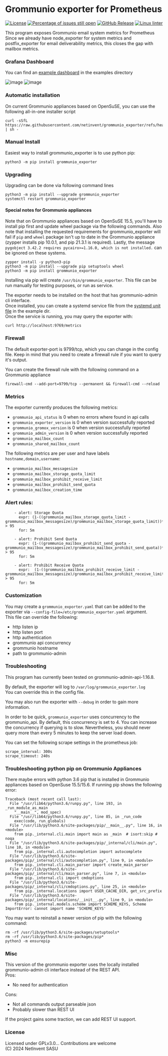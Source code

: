 # Grommunio exporter for Prometheus
[![License](https://img.shields.io/badge/license-GPLv3-blu.svg)](https://opensource.org/licenses/GPL-3.0)
[![Percentage of issues still open](http://isitmaintained.com/badge/open/netinvent/grommunio_exporter.svg)](http://isitmaintained.com/project/netinvent/grommunio_exporter "Percentage of issues still open")
[![GitHub Release](https://img.shields.io/github/release/netinvent/grommunio_exporter.svg?label=Latest)](https://github.com/netinvent/grommunio_exporter/releases/latest)
[![Linux linter](https://github.com/netinvent/grommunio_exporter/actions/workflows/pylint-linux.yaml/badge.svg)](https://github.com/netinvent/grommunio_exporter/actions/workflows/pylint-linux.yaml)


This program exposes Grommunio email system metrics for Prometheus  
Since we already have node_exporter for system metrics and postfix_exporter for email deliverability metrics, this closes the gap with mailbox metrics.


### Grafana Dashboard

You can find an [example dashboard](examples/grafana_dashboard_v0.2.1.json) in the examples directory

![image](examples/grafana_dashboard_v0.3.0.png)
![image](examples/grafana_dashboard_v0.3.0b.png)

### Automatic installation

On current Grommunio appliances based on OpenSuSE, you can use the following all-in-one installer script
```
curl -sSfL https://raw.githubusercontent.com/netinvent/grommunio_exporter/refs/heads/main/install.sh | sh -
```

### Manual Install

Easiest way to install grommunio_exporter is to use python pip:
```
python3 -m pip install grommunio_exporter
```

### Upgrading

Upgrading can be done via following command lines
```
python3 -m pip install --upgrade grommunio_exporter
systemctl restart grommunio_exporter
```

#### Special notes for Grommunio appliances
Note that on Grommunio appliances based on OpenSuSE 15.5, you'll have to install pip first and update wheel package via the following commands.
Also note that installing the requested requirements for grommunio_exporter will fail if `pip` and `wheel` package isn't up to date in the Grommunio appliance (zypper installs pip 10.0.1, and pip 21.3.1 is required). 
Lastly, the message `pygobject 3.42.2 requires pycairo>=1.16.0, which is not installed.` can be ignored on these systems.  
```
zypper install -y python3-pip
python3 -m pip install --upgrade pip setuptools wheel
python3 -m pip install grommunio_exporter
```

Installing via pip will create `/usr/bin/grommunio_exporter`. This file can be run manually for testing purposes, or run as service.

The exporter needs to be installed on the host that has grommunio-admin cli interface.  
Once installed, you can create a systemd service file from the [systemd unit file](examples/grommunio_exporter.service) in the example dir.  
Once the service is running, you may query the exporter with:
```
curl http://localhost:9769/metrics
```

### Firewall

The default exporter-port is 9799/tcp, which you can change in the config file.
Keep in mind that you need to create a firewall rule if you want to query it's output.

You can create the firewall rule with the following command on a Grommunio appliance
```
firewall-cmd --add-port=9799/tcp --permanent && firewall-cmd --reload
```

### Metrics

The exporter currently produces the following metrics:  

- `grommunio_api_status` is 0 when no errors where found in api calls
- `grommunio_exporter_version` is 0 when version successfully reported
- `grommunio_gromox_version` is 0 when version successfully reported
- `grommunio_admin_version` is 0 when version successfully reported
- `grommunio_mailbox_count`
- `grommunio_shared_mailbox_count`

The following metrics are per user and have labels `hostname,domain,username`:

- `grommunio_mailbox_messagesize`
- `grommunio_mailbox_storage_quota_limit`
- `grommunio_mailbox_prohibit_receive_limit`
- `grommunio_mailbox_prohibit_send_quota`
- `grommunio_mailbox_creation_time`


### Alert rules:

```
    - alert: Storage Quota
      expr: (1-((grommunio_mailbox_storage_quota_limit - grommunio_mailbox_messagesize)/grommunio_mailbox_storage_quota_limit))*100 > 95
      for: 5m

    - alert: Prohibit Send Quota
      expr: (1-((grommunio_mailbox_prohibit_send_quota - grommunio_mailbox_messagesize)/grommunio_mailbox_prohibit_send_quota))*100 > 95
      for: 5m

    - alert: Prohibit Receive Quota
      expr:  (1-((grommunio_mailbox_prohibit_receive_limit - grommunio_mailbox_messagesize)/grommunio_mailbox_prohibit_receive_limit))*100 > 95
      for: 5m
```

### Customization

You may create a `grommunio_exporter.yaml` that can be added to the exporter via `--config-file=/etc/grommunio_exporter.yaml` argument.  
This file can override the following:
- http listen ip
- http listen port
- http authentication
- grommunio api concurrency
- grommunio hostname
- path to grommunio-admin

### Troubleshooting

This program has currently been tested on grommunio-admin-api-1.16.8.

By default, the exporter will log to `/var/log/grommunio_exporter.log`  
You can override this in the config file.

You may also run the exporter with `--debug` in order to gain more information.

In order to be quick, `grommunio_exporter` uses concurrency to the grommunio_api.
By default, this concurrency is set to 4. You can increase the concurrency if querying is to slow.
Nevertheless, you should never query more than every 5 minutes to keep the server load down.

You can set the following scrape settings in the prometheus job:
```
scrape_interval: 300s
scrape_timeout: 240s
```

### Troubleshooting python pip on Grommunio Appliances

There maybe errors with python 3.6 pip that is installed in Grommunio appliances based on OpenSuse 15.5/15.6.
If running pip shows the following error:
```
Traceback (most recent call last):
  File "/usr/lib64/python3.6/runpy.py", line 193, in _run_module_as_main
    "__main__", mod_spec)
  File "/usr/lib64/python3.6/runpy.py", line 85, in _run_code
    exec(code, run_globals)
  File "/usr/lib/python3.6/site-packages/pip/__main__.py", line 16, in <module>
    from pip._internal.cli.main import main as _main  # isort:skip # noqa
  File "/usr/lib/python3.6/site-packages/pip/_internal/cli/main.py", line 10, in <module>
    from pip._internal.cli.autocompletion import autocomplete
  File "/usr/lib/python3.6/site-packages/pip/_internal/cli/autocompletion.py", line 9, in <module>
    from pip._internal.cli.main_parser import create_main_parser
  File "/usr/lib/python3.6/site-packages/pip/_internal/cli/main_parser.py", line 7, in <module>
    from pip._internal.cli import cmdoptions
  File "/usr/lib/python3.6/site-packages/pip/_internal/cli/cmdoptions.py", line 25, in <module>
    from pip._internal.locations import USER_CACHE_DIR, get_src_prefix
  File "/usr/lib/python3.6/site-packages/pip/_internal/locations/__init__.py", line 9, in <module>
    from pip._internal.models.scheme import SCHEME_KEYS, Scheme
ImportError: cannot import name 'SCHEME_KEYS'
```

You may want to reinstall a newer version of pip with the following command:
```
rm -rf /usr/lib/python3.6/site-packages/setuptools*
rm -rf /usr/lib/python3.6/site-packages/pip*
python3 -m ensurepip
```

### Misc

This version of the grommunio exporter uses the locally installed grommunio-admin cli interface instead of the REST API.  
Pros:
- No need for authentication

Cons:
- Not all commands output parseable json
- Probably slower than REST UI

If the project gains some traction, we can add REST UI support.

### License

Licensed under GPLv3.0... Contributions are welcome  
(C) 2024 NetInvent SASU  
